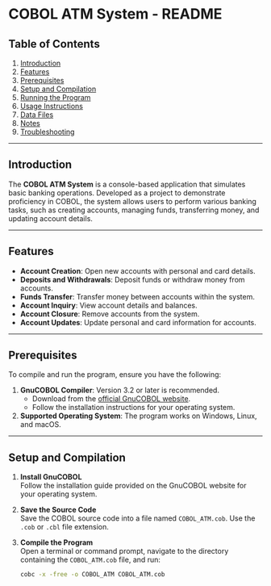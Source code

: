 # COBOL ATM System - README

## Table of Contents
1. [Introduction](#introduction)
2. [Features](#features)
3. [Prerequisites](#prerequisites)
4. [Setup and Compilation](#setup-and-compilation)
5. [Running the Program](#running-the-program)
6. [Usage Instructions](#usage-instructions)
7. [Data Files](#data-files)
8. [Notes](#notes)
9. [Troubleshooting](#troubleshooting)

---

## Introduction
The **COBOL ATM System** is a console-based application that simulates basic banking operations. Developed as a project to demonstrate proficiency in COBOL, the system allows users to perform various banking tasks, such as creating accounts, managing funds, transferring money, and updating account details.

---

## Features
- **Account Creation**: Open new accounts with personal and card details.
- **Deposits and Withdrawals**: Deposit funds or withdraw money from accounts.
- **Funds Transfer**: Transfer money between accounts within the system.
- **Account Inquiry**: View account details and balances.
- **Account Closure**: Remove accounts from the system.
- **Account Updates**: Update personal and card information for accounts.

---

## Prerequisites
To compile and run the program, ensure you have the following:
1. **GnuCOBOL Compiler**: Version 3.2 or later is recommended.  
   - Download from the [official GnuCOBOL website](https://gnucobol.sourceforge.io/).
   - Follow the installation instructions for your operating system.
2. **Supported Operating System**: The program works on Windows, Linux, and macOS.

---

## Setup and Compilation
1. **Install GnuCOBOL**  
   Follow the installation guide provided on the GnuCOBOL website for your operating system.

2. **Save the Source Code**  
   Save the COBOL source code into a file named `COBOL_ATM.cob`. Use the `.cob` or `.cbl` file extension.

3. **Compile the Program**  
   Open a terminal or command prompt, navigate to the directory containing the `COBOL_ATM.cob` file, and run:  
   ```bash
   cobc -x -free -o COBOL_ATM COBOL_ATM.cob
